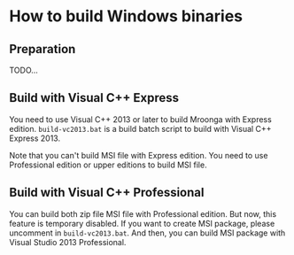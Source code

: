 # How to build Windows binaries

## Preparation

TODO...

## Build with Visual C++ Express

You need to use Visual C++ 2013 or later to build Mroonga with Express
edition. `build-vc2013.bat` is a build batch script to build with
Visual C++ Express 2013.

Note that you can't build MSI file with Express edition. You need to
use Professional edition or upper editions to build MSI file.

## Build with Visual C++ Professional

You can build both zip file MSI file with Professional edition.
But now, this feature is temporary disabled.
If you want to create MSI package, please uncomment in `build-vc2013.bat`.
And then, you can build MSI package with Visual Studio 2013 Professional.
